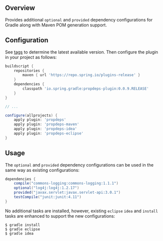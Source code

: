 ## Overview
Provides additional `optional` and `provided` dependency configurations for Gradle
along with Maven POM generation support.

## Configuration
See [tags][1] to determine the
latest available version. Then configure the plugin in your project as
follows:
```groovy
buildscript {
    repositories {
        maven { url 'https://repo.spring.io/plugins-release' }
    }
    dependencies {
        classpath 'io.spring.gradle:propdeps-plugin:0.0.9.RELEASE'
    }
}

// ...

configure(allprojects) {
    apply plugin: 'propdeps'
    apply plugin: 'propdeps-maven'
    apply plugin: 'propdeps-idea'
    apply plugin: 'propdeps-eclipse'
}
```

## Usage

The `optional` and `provided` dependency configurations can be used in the same way
as existing configurations:

```groovy
dependencies {
	compile("commons-logging:commons-logging:1.1.1")
	optional("log4j:log4j:1.2.17")
	provided("javax.servlet:javax.servlet-api:3.0.1")
	testCompile("junit:junit:4.11")
}
```

No additional tasks are installed, however, existing `eclipse` `idea` and
`install` tasks are enhanced to support the new configurations:

```
$ gradle install
$ gradle eclipse
$ gradle idea
```

[1]: https://github.com/spring-gradle-plugins/propdeps-plugin/tags
